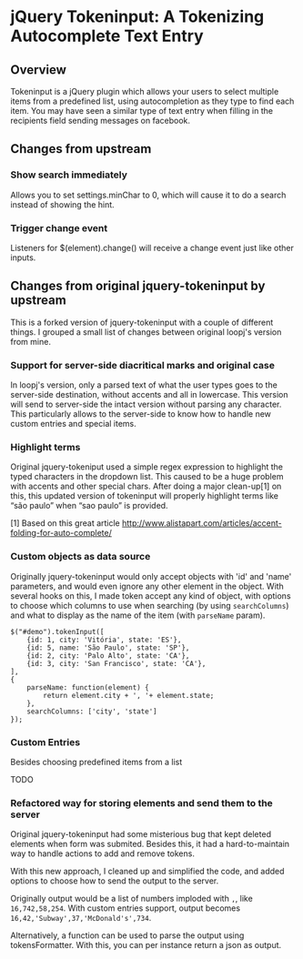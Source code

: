 jQuery Tokeninput: A Tokenizing Autocomplete Text Entry
=======================================================

Overview
--------
Tokeninput is a jQuery plugin which allows your users to select multiple items from a predefined list, using autocompletion as they type to find each item. You may have seen a similar type of text entry when filling in the recipients field sending messages on facebook.

Changes from upstream
---------------------

### Show search immediately
Allows you to set settings.minChar to 0, which will cause it to do a search instead of showing the hint.

### Trigger change event
Listeners for $(element).change() will receive a change event just like other inputs.

Changes from original jquery-tokeninput by upstream
---------------------------------------------------

This is a forked version of jquery-tokeninput with a couple of different things. I grouped a small list of changes between original loopj's version from mine.

### Support for server-side diacritical marks and original case

In loopj's version, only a parsed text of what the user types goes to the server-side destination, without accents and all in lowercase. This version will send to server-side the intact version without parsing any character. This particularly allows to the server-side to know how to handle new custom entries and special items.

### Highlight terms

Original jquery-tokeniput used a simple regex expression to highlight the typed characters in the dropdown list. This caused to be a huge problem with accents and other special chars. After doing a major clean-up[1] on this, this updated version of tokeninput will properly highlight terms like “são paulo” when “sao paulo” is provided.

[1] Based on this great article http://www.alistapart.com/articles/accent-folding-for-auto-complete/

### Custom objects as data source

Originally jquery-tokeninput would only accept objects with 'id' and 'name' parameters, and would even ignore any other element in the object. With several hooks on this, I made token accept any kind of object, with options to choose which columns to use when searching (by using `searchColumns`) and what to display as the name of the item (with `parseName` param).

<pre><code>$("#demo").tokenInput([
    {id: 1, city: 'Vitória', state: 'ES'},
    {id: 5, name: 'São Paulo', state: 'SP'},
    {id: 2, city: 'Palo Alto', state: 'CA'},
    {id: 3, city: 'San Francisco', state: 'CA'},
],
{
    parseName: function(element) {
        return element.city + ', '+ element.state;
    },
    searchColumns: ['city', 'state']
});</code></pre>

### Custom Entries

Besides choosing predefined items from a list 

TODO

### Refactored way for storing elements and send them to the server

Original jquery-tokeninput had some misterious bug that kept deleted elements when form was submited. Besides this, it had a hard-to-maintain way to handle actions to add and remove tokens.

With this new approach, I cleaned up and simplified the code, and added options to choose how to send the output to the server.

Originally output would be a list of numbers imploded with <code>,</code>, like <code>16,742,58,254</code>. With custom entries support, output becomes <code>16,42,'Subway',37,'McDonald\'s',734</code>.

Alternatively, a function can be used to parse the output using tokensFormatter. With this, you can per instance return a json as output.
